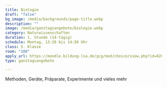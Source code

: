```yaml
---
title: Biologie
draft: "false"
bg_image: /media/backgrounds/page-title.webp
description: ""
image: /media/ganztagsangebote/biologie.webp
category: Naturwissenschaften
duration: 1. Stunde (14-tägig)
schedule: Montag, 13:20 bis 14:50 Uhr
class: 5. Klasse
room: "108"
apply_url: https://moodle.bildung-lsa.de/gcg/mod/choice/view.php?id=828
type: ganztagsangebote

---
```

Methoden, Geräte, Präparate, Experimente und vieles mehr
